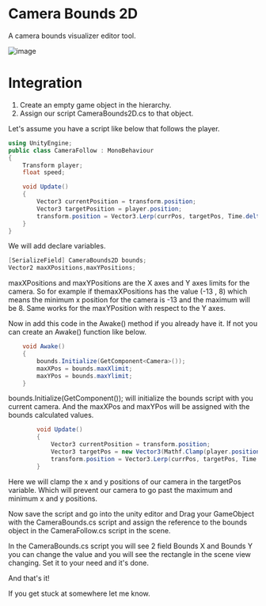 # Camera Bounds 2D
A camera bounds visualizer editor tool.

![image](https://github.com/prashant-singh/camera-bounds-2D/blob/master/camera%20bounds1.gif)

# Integration

1. Create an empty game object in the hierarchy.
2. Assign our script CameraBounds2D.cs to that object. 

Let's assume you have a script like below that follows the player.

```csharp
using UnityEngine;
public class CameraFollow : MonoBehaviour
{
	Transform player;
	float speed;

	void Update()
	{
		Vector3 currentPosition = transform.position;
		Vector3 targetPosition = player.position;
		transform.position = Vector3.Lerp(currPos, targetPos, Time.deltaTime * speed);
	}
}
```
We will add declare variables.
```csharp
[SerializeField] CameraBounds2D bounds;
Vector2 maxXPositions,maxYPositions;
```
maxXPositions and maxYPositions are the X axes and Y axes limits for the camera.
So for example if themaxXPositions has the value (-13 , 8) which means the minimum x position for the camera is -13 and the maximum will be 8. Same works for the maxYPosition with respect to the Y axes.

Now in add this code in the Awake() method if you already have it.
If not you can create an Awake() function like below.

```csharp
	void Awake()
	{
		bounds.Initialize(GetComponent<Camera>());
        maxXPos = bounds.maxXlimit;
        maxYPos = bounds.maxYlimit;
	}
``` 
bounds.Initialize(GetComponent<Camera>()); will initialize the bounds script with you current camera.
And the maxXPos and maxYPos will be assigned with the bounds calculated values.

```csharp
		void Update()
		{
			Vector3 currentPosition = transform.position;
	        Vector3 targetPos = new Vector3(Mathf.Clamp(player.position.x, maxXPos.x, maxXPos.y), Mathf.Clamp(player.position.y, maxYPos.x, maxYPos.y), currPos.z);
			transform.position = Vector3.Lerp(currPos, targetPos, Time.deltaTime * speed);
		}
```
Here we will clamp the x and y positions of our camera in the targetPos variable.
Which will prevent our camera to go past the maximum and minimum x and y positions.

Now save the script and go into the unity editor and Drag your GameObject with the CameraBounds.cs script and assign the reference to the bounds object in the CameraFollow.cs script in the scene.

In the CameraBounds.cs script you will see 2 field Bounds X and Bounds Y you can change the value and you will see the rectangle in the scene view changing.
Set it to your need and it's done.

And that's it!

If you get stuck at somewhere let me know.
